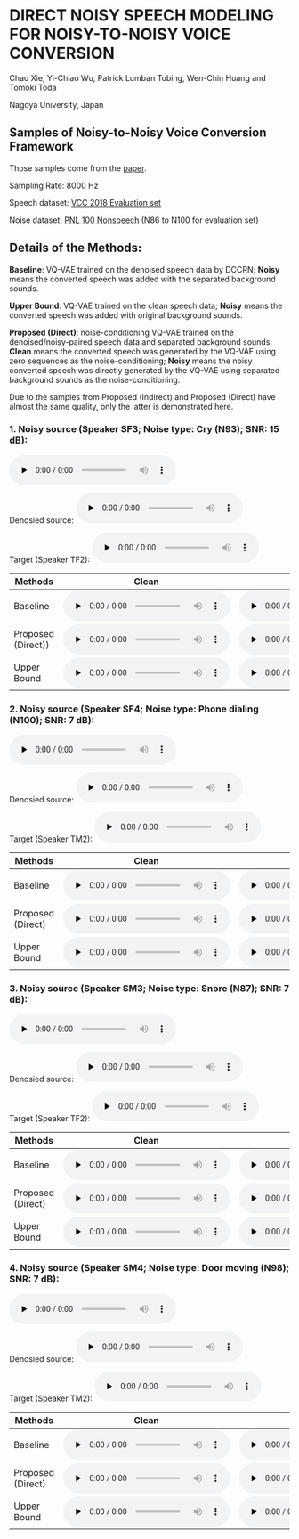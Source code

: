 # DIRECT NOISY SPEECH MODELING FOR NOISY-TO-NOISY VOICE CONVERSION
Chao Xie, Yi-Chiao Wu, Patrick Lumban Tobing, Wen-Chin Huang and Tomoki Toda

Nagoya University, Japan

## Samples of Noisy-to-Noisy Voice Conversion Framework

Those samples come from the [paper](https://arxiv.org/abs/2111.07116).

Sampling Rate: 8000 Hz

Speech dataset: [VCC 2018 Evaluation set](https://datashare.ed.ac.uk/handle/10283/3061)

Noise dataset: [PNL 100 Nonspeech](http://web.cse.ohio-state.edu/pnl/corpus/HuNonspeech/HuCorpus.html) (N86 to N100 for evaluation set)

## Details of the Methods:
**Baseline**: VQ-VAE trained on the denoised speech data by DCCRN; **Noisy** means the converted speech was added with the separated background sounds.

**Upper Bound**: VQ-VAE trained on the clean speech data; **Noisy** means the converted speech was added with original background sounds.

**Proposed (Direct)**: noise-conditioning VQ-VAE trained on the denoised/noisy-paired speech data and separated background sounds; **Clean** means the converted speech was generated by the VQ-VAE using zero sequences as the noise-conditioning; **Noisy** means the noisy converted speech was directly generated by the VQ-VAE using separated background sounds as the noise-conditioning.

Due to the samples from Proposed (Indirect) and Proposed (Direct) have almost the same quality, only the latter is demonstrated here.

### 1. Noisy source (Speaker SF3;  Noise type: Cry (N93);  SNR: 15 dB):
<audio id="audio" controls="" preload="none"><source id="wav" src="https://od.lk/s/NTBfMjA5NzQxMDJf/noisy_sf3_30016_n93_snr15.wav"></audio>

Denosied source:
<audio id="audio" controls="" preload="none"><source id="wav" src="https://od.lk/s/NTBfMjA5NzQwOThf/denoised_sf3_30016_n93_snr15.wav"></audio>

Target (Speaker TF2): 
<audio id="audio" controls="" preload="none"><source id="wav" src="https://od.lk/s/NTBfMjA5NzQwODZf/TF2_30002.wav"></audio>

| Methods             | Clean         | Noisy            |
|---------------------|---------------|------------------|
|Baseline                    |   <audio id="audio" controls="" preload="none"><source id="wav" src="https://od.lk/s/NTBfMjA5NzQwOTVf/base_clean_sf3tf2_30016_n93_snr15.wav"></audio>   |   <audio id="audio" controls="" preload="none"><source id="wav" src="https://od.lk/s/NTBfMTk4NjIzODlf/da_15_sf3tf2_30016_n93.wav"></audio>   |
|Proposed (Direct))          |   <audio id="audio" controls="" preload="none"><source id="wav" src="https://od.lk/s/NTBfMjA5NzQwOTZf/method2_clean_sf3tf2_30016_n93_snr15.wav"></audio>   |   <audio id="audio" controls="" preload="none"><source id="wav" src="https://od.lk/s/NTBfMTk4NjI2MTZf/md_15_sf3tf2_30016_n93.wav"></audio>   |
|Upper Bound                 |   <audio id="audio" controls="" preload="none"><source id="wav" src="https://od.lk/s/NTBfMjA5NzQwOTdf/upper_clean_sf3tf2_30016.wav"></audio>      |   <audio id="audio" controls="" preload="none"><source id="wav" src="https://od.lk/s/NTBfMTk4NjIyNzBf/ca_15_sf3tf2_30016_n93.wav"></audio>   |


### 2. Noisy source (Speaker SF4;  Noise type: Phone dialing (N100);  SNR: 7 dB):
<audio id="audio" controls="" preload="none"><source id="wav" src="https://od.lk/s/NTBfMjA5NzQxMTNf/noisy_sf4_30026_n100_snr7.wav"></audio>

Denosied source:
<audio id="audio" controls="" preload="none"><source id="wav" src="https://od.lk/s/NTBfMjA5NzQxMTFf/denoised_sf4_30026_n100_snr7.wav"></audio>

Target (Speaker TM2): 
<audio id="audio" controls="" preload="none"><source id="wav" src="https://od.lk/s/NTBfMjA5NzQxMDRf/TM2_30002.wav"></audio>

| Methods             | Clean         | Noisy            |
|---------------------|---------------|------------------|
|Baseline                    |   <audio id="audio" controls="" preload="none"><source id="wav" src="https://od.lk/s/NTBfMjA5NzQxMDlf/base_sf4tm2_30026_n100_snr7.wav"></audio>   |   <audio id="audio" controls="" preload="none"><source id="wav" src="https://od.lk/s/NTBfMTk4NjIzMjdf/da_7_sf4tm2_30026_n100.wav"></audio>   |
|Proposed (Direct)           |   <audio id="audio" controls="" preload="none"><source id="wav" src="https://od.lk/s/NTBfMjA5NzQxMTBf/method2_sf4tm2_30026_n100_snr7.wav"></audio>   |   <audio id="audio" controls="" preload="none"><source id="wav" src="https://od.lk/s/NTBfMTk4NjI1OTNf/md_7_sf4tm2_30026_n100.wav"></audio>   |
|Upper Bound                 |   <audio id="audio" controls="" preload="none"><source id="wav" src="https://od.lk/s/NTBfMjA5NzQxMTVf/upper_clean_sf4tm2_30026.wav"></audio>      |   <audio id="audio" controls="" preload="none"><source id="wav" src="https://od.lk/s/NTBfMTk4NjIyNDdf/ca_7_sf4tm2_30026_n100.wav"></audio>   |


### 3. Noisy source (Speaker SM3;  Noise type: Snore (N87);  SNR: 7 dB):
<audio id="audio" controls="" preload="none"><source id="wav" src="https://od.lk/s/NTBfMjA5NzQxNTdf/noisy_sm3_30010_n87_snr7.wav"></audio>

Denosied source:
<audio id="audio" controls="" preload="none"><source id="wav" src="https://od.lk/s/NTBfMjA5NzQxNTVf/denoised_sm3_30010_n87_snr7.wav"></audio>

Target (Speaker TF2): 
<audio id="audio" controls="" preload="none"><source id="wav" src="https://od.lk/s/NTBfMjA5NzQxNThf/TF2_30012.wav"></audio>

| Methods             | Clean         | Noisy            |
|---------------------|---------------|------------------|
|Baseline                    |   <audio id="audio" controls="" preload="none"><source id="wav" src="https://od.lk/s/NTBfMjA5NzQxNTBf/base_sm3tf2_30010_n87_snr7.wav"></audio>   |   <audio id="audio" controls="" preload="none"><source id="wav" src="https://od.lk/s/NTBfMjA5NzQxNTJf/da_7_sm3tf2_30010_n87.wav"></audio>   |
|Proposed (Direct)           |   <audio id="audio" controls="" preload="none"><source id="wav" src="https://od.lk/s/NTBfMjA5NzQxNTZf/method2_sm3tf2_30010_n87_snr7.wav"></audio>   |   <audio id="audio" controls="" preload="none"><source id="wav" src="https://od.lk/s/NTBfMjA5NzQxNTRf/md_7_sm3tf2_30010_n87.wav"></audio>   |
|Upper Bound                 |   <audio id="audio" controls="" preload="none"><source id="wav" src="https://od.lk/s/NTBfMjA5NzQxNTlf/upper_sm3tf2_30010.wav"></audio>      |   <audio id="audio" controls="" preload="none"><source id="wav" src="https://od.lk/s/NTBfMjA5NzQxNTFf/ca_7_sm3tf2_30010_n87.wav"></audio>   |


### 4. Noisy source (Speaker SM4;  Noise type: Door moving (N98);  SNR: 7 dB):
<audio id="audio" controls="" preload="none"><source id="wav" src="https://od.lk/s/NTBfMjA5NzQ0MjBf/noisy_sm4_30023_n98_snr7.wav"></audio>

Denosied source:
<audio id="audio" controls="" preload="none"><source id="wav" src="https://od.lk/s/NTBfMjA5NzQzOTZf/denoised_sm4_30023_n98_snr7.wav"></audio>

Target (Speaker TM2): 
<audio id="audio" controls="" preload="none"><source id="wav" src="https://od.lk/s/NTBfMjA5NzQ0MjJf/TM2_30024.wav"></audio>

| Methods             | Clean         | Noisy            |
|---------------------|---------------|------------------|
|Baseline                    |   <audio id="audio" controls="" preload="none"><source id="wav" src="https://od.lk/s/NTBfMjA5NzQxNjFf/base_sm4tm2_30023_n98_snr7.wav"></audio>   |   <audio id="audio" controls="" preload="none"><source id="wav" src="https://od.lk/s/NTBfMTk4NjIzNzlf/da_7_sm4tm2_30023_n98.wav"></audio>   |
|Proposed (Direct)           |   <audio id="audio" controls="" preload="none"><source id="wav" src="https://od.lk/s/NTBfMjA5NzQxOTNf/method2_sm4tm2_30023_n98_snr7.wav"></audio>   |   <audio id="audio" controls="" preload="none"><source id="wav" src="https://od.lk/s/NTBfMTk4NjI2MTJf/md_7_sm4tm2_30023_n98.wav"></audio>   |
|Upper Bound                 |   <audio id="audio" controls="" preload="none"><source id="wav" src="https://od.lk/s/NTBfMjA5NzQ0MjNf/upper_sm4tm2_30023.wav"></audio>      |   <audio id="audio" controls="" preload="none"><source id="wav" src="https://od.lk/s/NTBfMTk4NjIyNjZf/ca_7_sm4tm2_30023_n98.wav"></audio>   |
